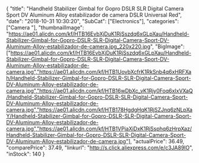 {
	"title": "Handheld Stabilizer Gimbal for Gopro DSLR SLR Digital Camera Sport DV Aluminum Alloy estabilizador de camera DSLR Universal Red",
	"date": "2018-10-31 10:30:20",
	"SubCat": ["Electronics"],
	"categories": ["Camera "],
	"thumbnailImage": "https://ae01.alicdn.com/kf/HTB16EvbXjDuK1RjSszdq6xGLpXau/Handheld-Stabilizer-Gimbal-for-Gopro-DSLR-SLR-Digital-Camera-Sport-DV-Aluminum-Alloy-estabilizador-de-camera.jpg_220x220.jpg",
	"BigImage": ["https://ae01.alicdn.com/kf/HTB16EvbXjDuK1RjSszdq6xGLpXau/Handheld-Stabilizer-Gimbal-for-Gopro-DSLR-SLR-Digital-Camera-Sport-DV-Aluminum-Alloy-estabilizador-de-camera.jpg","https://ae01.alicdn.com/kf/HTB1UovbXcfrK1RkSnb4q6xHRFXah/Handheld-Stabilizer-Gimbal-for-Gopro-DSLR-SLR-Digital-Camera-Sport-DV-Aluminum-Alloy-estabilizador-de-camera.jpg","https://ae01.alicdn.com/kf/HTB16wDbXc_vK1Rjy0Foq6xIxVXaQ/Handheld-Stabilizer-Gimbal-for-Gopro-DSLR-SLR-Digital-Camera-Sport-DV-Aluminum-Alloy-estabilizador-de-camera.jpg","https://ae01.alicdn.com/kf/HTB178HgdgHqK1RjSZJnq6zNLpXaY/Handheld-Stabilizer-Gimbal-for-Gopro-DSLR-SLR-Digital-Camera-Sport-DV-Aluminum-Alloy-estabilizador-de-camera.jpg","https://ae01.alicdn.com/kf/HTB1VPjaXiDxK1RjSsphq6zHrpXaz/Handheld-Stabilizer-Gimbal-for-Gopro-DSLR-SLR-Digital-Camera-Sport-DV-Aluminum-Alloy-estabilizador-de-camera.jpg"],
	"actualPrice": 36.49,
	"comparePrice": 37.49,
	"linkurl": "http://s.click.aliexpress.com/e/c3JA89lO",
	"inStock": 140
}
